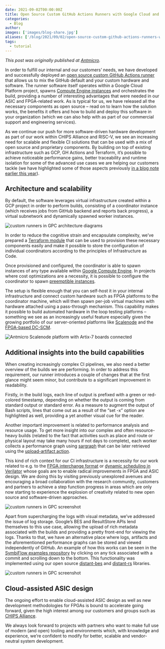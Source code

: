 ```yaml
---
date: 2021-09-02T00:00:00Z
title: Open Source Custom GitHub Actions Runners with Google Cloud and Terraform
categories:
  - Blog
author: 
images: ['images/blog-share.jpg']
aliases: ['/blog/2021/09/02/open-source-custom-github-actions-runners-with-google-cloud-and-terraform/']
tags:
  - tutorial
---
```


*This post was originally published at [Antmicro](https://antmicro.com/blog/2021/08/open-source-github-actions-runners-with-gcp-and-terraform/).*

In order to fulfill our internal and our customers’ needs, we have developed and successfully deployed an [open source custom GitHub Actions runner](https://github.com/antmicro/runner) that allows us to mix the GitHub default and your custom hardware and software. The runner software itself operates within a Google Cloud Platform project, spawns [Compute Engine instances](https://cloud.google.com/compute/docs/instances) and orchestrates the build, providing a number of interesting advantages that were needed in our ASIC and FPGA-related work. As is typical for us, we have released all the necessary components as open source – read on to learn how the solution works, the benefits it offers and how to build and deploy this software in your organization (which we can also help with as part of our commercial support and engineering services).

As we continue our push for more software-driven hardware development as part of our work within CHIPS Alliance and RISC-V, we see an increasing need for scalable and flexible CI solutions that can be used with a mix of open source and proprietary components. By building on top of existing infrastructure such as GCP, GH Actions and Terraform, it’s possible to achieve noticeable performance gains, better traceability and runtime isolation for some of the advanced use cases we are helping our customers tackle (we have highlighted some of those aspects previously [in a blog note earlier this year](https://antmicro.com/blog/2021/03/github-actions-self-hosted-runners/)).

## Architecture and scalability

By default, the software leverages virtual infrastructure created within a GCP project in order to perform builds, consisting of a coordinator instance (which receives jobs from GitHub backend and reports back progress), a virtual subnetwork and dynamically spawned worker instances.

![custom runners in GPC architecture diagrams](gcp-custom-runners.svg)

In order to reduce the cognitive strain and encapsulate complexity, we’ve prepared a [Terraform module](https://github.com/antmicro/github-actions-runner-terraform) that can be used to provision these necessary components easily and make it possible to store the configuration of individual coordinators according to the principles of Infrastructure as Code.

Once provisioned and configured, the coordinator is able to spawn instances of any type available within [Google Compute Engine](https://cloud.google.com/compute/docs/machine-types). In projects where cost optimizations are a necessity, it is possible to configure the coordinator to spawn [preemptible instances](https://cloud.google.com/compute/docs/instances/preemptible).

The setup is flexible enough that you can self-host it in your internal infrastructure and connect custom hardware such as FPGA platforms to the coordinator machine, which will then spawn per-job virtual machines with hardware attached using a pass-through mechanism. This capability makes it possible to build automated hardware in the loop testing platforms – something we see as an increasingly useful feature especially given the growing portfolio of our server-oriented platforms like [Scalenode](https://opensource.antmicro.com/projects/scalenode) and the [FPGA-based DC-SCM](https://opensource.antmicro.com/projects/artix-dc-scm).

![Antmicro Scalenode platform with Artix-7 boards connected](scalenode-fpga.png)

## Additional insights into the build capabilities

When creating increasingly complex CI pipelines, we also need a better overview of the builds we are performing. In order to address this requirement, our runner introduces a couple of changes that at the first glance might seem minor, but contribute to a significant improvement in readability.

Firstly, in the build logs, each line of output is prefixed with a green or red-colored timestamp, depending on whether the output is coming from standard output or standard error. As a measure to augment the output of Bash scripts, lines that come out as a result of the “set -x” option are highlighted as well, providing a yet another visual cue for the reader.

Another important improvement is related to performance analysis and resource usage. To get more insight into our complex and often resource-heavy builds (related to the fact that activities such as place and route or physical layout may take many hours if not days to complete), each worker collects a performance graph using [sargraph](https://github.com/antmicro/sargraph) that can be later retrieved using the [upload-artifact action](https://github.com/actions/upload-artifact).

This kind of rich context for our CI infrastructure is a necessity for our work related to e.g. to the [FPGA interchange format](https://github.com/SymbiFlow/fpga-interchange-schema) or [dynamic scheduling in Verilator](https://antmicro.com/blog/2021/05/dynamic-scheduling-in-verilator/) whose goals are to enable radical improvements in FPGA and ASIC design. We are doing this by visiting previously unexplored avenues and encouraging a broad collaboration with the research community, customers and partners to achieve a step function progress in areas which are only now starting to experience the explosion of creativity related to new open source and software-driven approaches.

![custom runners in GPC screenshot](custom-runners-gcp-terraform-screenshot1.png)

Apart from supercharging the logs with visual metadata, we’ve addressed the issue of log storage. Google’s BES and ResultStore APIs lend themselves to this use case, allowing the upload of rich metadata associated with the builds and providing a pretty front-end for viewing the logs. Thanks to that, we have an alternative place where logs, artifacts and the aforementioned performance graphs can be stored and viewed independently of GitHub. An example of how this works can be seen in the [SymbiFlow examples repository](https://github.com/SymbiFlow/symbiflow-examples) by clicking on any tick associated with a commit and scrolling down to the bottom. This functionality was implemented using our open source [distant-bes](https://github.com/antmicro/distant-bes) and [distant-rs](https://github.com/antmicro/distant-rs) libraries.

![custom runners in GPC screenshot](custom-runners-gcp-terraform-screenshot2.png)

## Cloud-assisted ASIC design

The ongoing effort to enable cloud-assisted ASIC design as well as new development methodologies for FPGAs is bound to accelerate going forward, given the high interest among our customers and groups such as [CHIPS Alliance](https://chipsalliance.org/).

We always look forward to projects with partners who want to make full use of modern (and open) tooling and environments which, with knowledge and experience, we’re confident to modify for better, scalable and vendor-neutral system development.

